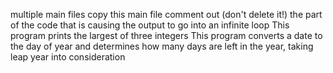 multiple main files
copy this main file comment out (don't delete it!) the part of the code that is causing the output to go into an infinite loop
This program prints the largest of three integers
This program converts a date to the day of year and determines how many days are left in the year, taking leap year into consideration
